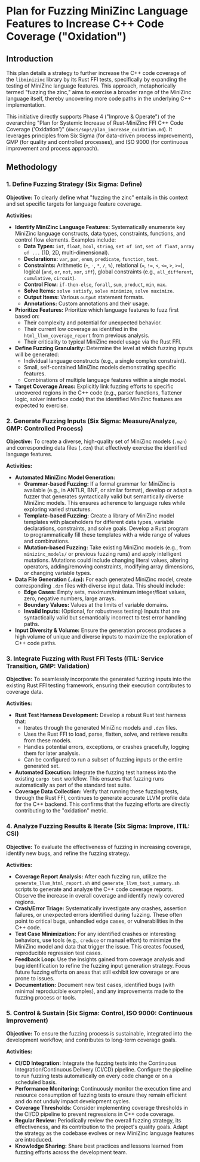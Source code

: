 # Plan for Fuzzing MiniZinc Language Features to Increase C++ Code Coverage ("Oxidation")

## Introduction

This plan details a strategy to further increase the C++ code coverage of the `libminizinc` library by its Rust FFI tests, specifically by expanding the testing of MiniZinc language features. This approach, metaphorically termed "fuzzing the zinc," aims to exercise a broader range of the MiniZinc language itself, thereby uncovering more code paths in the underlying C++ implementation.

This initiative directly supports Phase 4 ("Improve & Operate") of the overarching "Plan for Systemic Increase of Rust-MiniZinc FFI C++ Code Coverage ('Oxidation')" (`docs/sops/plan_increase_oxidation.md`). It leverages principles from Six Sigma (for data-driven process improvement), GMP (for quality and controlled processes), and ISO 9000 (for continuous improvement and process approach).

## Methodology

### 1. Define Fuzzing Strategy (Six Sigma: Define)

**Objective:** To clearly define what "fuzzing the zinc" entails in this context and set specific targets for language feature coverage.

**Activities:**
*   **Identify MiniZinc Language Features:** Systematically enumerate key MiniZinc language constructs, data types, constraints, functions, and control flow elements. Examples include:
    *   **Data Types:** `int`, `float`, `bool`, `string`, `set of int`, `set of float`, `array of ...` (1D, 2D, multi-dimensional).
    *   **Declarations:** `var`, `par`, `enum`, `predicate`, `function`, `test`.
    *   **Constraints:** Arithmetic (`+`, `-`, `*`, `/`, `%`), relational (`=`, `!=`, `<`, `<=`, `>`, `>=`), logical (`and`, `or`, `not`, `xor`, `iff`), global constraints (e.g., `all_different`, `cumulative`, `circuit`).
    *   **Control Flow:** `if-then-else`, `forall`, `sum`, `product`, `min`, `max`.
    *   **Solve Items:** `solve satisfy`, `solve minimize`, `solve maximize`.
    *   **Output Items:** Various `output` statement formats.
    *   **Annotations:** Custom annotations and their usage.
*   **Prioritize Features:** Prioritize which language features to fuzz first based on:
    *   Their complexity and potential for unexpected behavior.
    *   Their current low coverage as identified in the `html_llvm_coverage_report` from previous analysis.
    *   Their criticality to typical MiniZinc model usage via the Rust FFI.
*   **Define Fuzzing Granularity:** Determine the level at which fuzzing inputs will be generated:
    *   Individual language constructs (e.g., a single complex constraint).
    *   Small, self-contained MiniZinc models demonstrating specific features.
    *   Combinations of multiple language features within a single model.
*   **Target Coverage Areas:** Explicitly link fuzzing efforts to specific uncovered regions in the C++ code (e.g., parser functions, flattener logic, solver interface code) that the identified MiniZinc features are expected to exercise.

### 2. Generate Fuzzing Inputs (Six Sigma: Measure/Analyze, GMP: Controlled Process)

**Objective:** To create a diverse, high-quality set of MiniZinc models (`.mzn`) and corresponding data files (`.dzn`) that effectively exercise the identified language features.

**Activities:**
*   **Automated MiniZinc Model Generation:**
    *   **Grammar-based Fuzzing:** If a formal grammar for MiniZinc is available (e.g., in ANTLR, BNF, or similar format), develop or adapt a fuzzer that generates syntactically valid but semantically diverse MiniZinc models. This ensures adherence to language rules while exploring varied structures.
    *   **Template-based Fuzzing:** Create a library of MiniZinc model templates with placeholders for different data types, variable declarations, constraints, and solve goals. Develop a Rust program to programmatically fill these templates with a wide range of values and combinations.
    *   **Mutation-based Fuzzing:** Take existing MiniZinc models (e.g., from `minizinc_models/` or previous fuzzing runs) and apply intelligent mutations. Mutations could include changing literal values, altering operators, adding/removing constraints, modifying array dimensions, or changing variable types.
*   **Data File Generation (`.dzn`):** For each generated MiniZinc model, create corresponding `.dzn` files with diverse input data. This should include:
    *   **Edge Cases:** Empty sets, maximum/minimum integer/float values, zero, negative numbers, large arrays.
    *   **Boundary Values:** Values at the limits of variable domains.
    *   **Invalid Inputs:** (Optional, for robustness testing) Inputs that are syntactically valid but semantically incorrect to test error handling paths.
*   **Input Diversity & Volume:** Ensure the generation process produces a high volume of unique and diverse inputs to maximize the exploration of C++ code paths.

### 3. Integrate Fuzzing with Rust FFI Tests (ITIL: Service Transition, GMP: Validation)

**Objective:** To seamlessly incorporate the generated fuzzing inputs into the existing Rust FFI testing framework, ensuring their execution contributes to coverage data.

**Activities:**
*   **Rust Test Harness Development:** Develop a robust Rust test harness that:
    *   Iterates through the generated MiniZinc models and `.dzn` files.
    *   Uses the Rust FFI to load, parse, flatten, solve, and retrieve results from these models.
    *   Handles potential errors, exceptions, or crashes gracefully, logging them for later analysis.
    *   Can be configured to run a subset of fuzzing inputs or the entire generated set.
*   **Automated Execution:** Integrate the fuzzing test harness into the existing `cargo test` workflow. This ensures that fuzzing runs automatically as part of the standard test suite.
*   **Coverage Data Collection:** Verify that running these fuzzing tests, through the Rust FFI, continues to generate accurate LLVM profile data for the C++ backend. This confirms that the fuzzing efforts are directly contributing to the "oxidation" metric.

### 4. Analyze Fuzzing Results & Iterate (Six Sigma: Improve, ITIL: CSI)

**Objective:** To evaluate the effectiveness of fuzzing in increasing coverage, identify new bugs, and refine the fuzzing strategy.

**Activities:**
*   **Coverage Report Analysis:** After each fuzzing run, utilize the `generate_llvm_html_report.sh` and `generate_llvm_text_summary.sh` scripts to generate and analyze the C++ code coverage reports. Observe the increase in overall coverage and identify newly covered regions.
*   **Crash/Error Triage:** Systematically investigate any crashes, assertion failures, or unexpected errors identified during fuzzing. These often point to critical bugs, unhandled edge cases, or vulnerabilities in the C++ code.
*   **Test Case Minimization:** For any identified crashes or interesting behaviors, use tools (e.g., `creduce` or manual effort) to minimize the MiniZinc model and data that trigger the issue. This creates focused, reproducible regression test cases.
*   **Feedback Loop:** Use the insights gained from coverage analysis and bug identification to refine the fuzzing input generation strategy. Focus future fuzzing efforts on areas that still exhibit low coverage or are prone to issues.
*   **Documentation:** Document new test cases, identified bugs (with minimal reproducible examples), and any improvements made to the fuzzing process or tools.

### 5. Control & Sustain (Six Sigma: Control, ISO 9000: Continuous Improvement)

**Objective:** To ensure the fuzzing process is sustainable, integrated into the development workflow, and contributes to long-term coverage goals.

**Activities:**
*   **CI/CD Integration:** Integrate the fuzzing tests into the Continuous Integration/Continuous Delivery (CI/CD) pipeline. Configure the pipeline to run fuzzing tests automatically on every code change or on a scheduled basis.
*   **Performance Monitoring:** Continuously monitor the execution time and resource consumption of fuzzing tests to ensure they remain efficient and do not unduly impact development cycles.
*   **Coverage Thresholds:** Consider implementing coverage thresholds in the CI/CD pipeline to prevent regressions in C++ code coverage.
*   **Regular Review:** Periodically review the overall fuzzing strategy, its effectiveness, and its contribution to the project's quality goals. Adapt the strategy as the codebase evolves or new MiniZinc language features are introduced.
*   **Knowledge Sharing:** Share best practices and lessons learned from fuzzing efforts across the development team.
